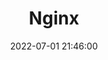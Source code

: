 ---
layout: post
title: Nginx
date: 2022-07-01 21:46:00
last_modified_at : 2022-07-01 21:46:00
parent: Msa
has_children: true
nav_order: 3
---